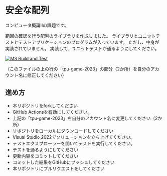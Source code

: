 # 安全な配列

コンピュータ概論IIの課題です。

範囲の確認を行う配列のライブラリを作成しました。
ライブラリとユニットテストとテストアプリケーションのプログラムが入っています。
ただし、中身が実装されていません。
実装して、ユニットテストが通るようにしてください。

[![MS Build and Test](https://github.com/yuk1ak1/comp2_4_array/actions/workflows/ms_test.yml/badge.svg)](https://github.com/yuk1ak1/comp2_4_array/actions/workflows/ms_test.yml)

（このファイルの上の行の「tpu-game-2023」の部分（2か所）を自分のアカウント名に修正してください）

## 進め方

* 本リポジトリをforkしてください
* GitHub Actionsを有効にしてください。
* 上記の「tpu-game-2023」を自分のアカウント名に変更してください（2か所）
* リポジトリをローカルにダウンロードしてください
* Visual Studio 2022でソリューションを立ち上げてください。
* テストエクスプローラーを開いてテストを実行してください。
* テストを通るようにしてください
* 更新内容をコミットしてください
* コミットした結果をGitHubにプッシュしてください
* 本リポジトリにプルリクエストをしてください
